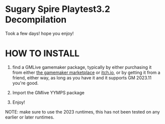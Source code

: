 # Sugary Spire Playtest3.2 Decompilation
Took a few days! hope you enjoy!



# HOW TO INSTALL
1. find a GMLive gamemaker package, typically by either purchasing it from either [the gamemaker marketplace](https://marketplace.gamemaker.io/assets/5992/gmlive-gml-gms1-2-livecoding) or [itch.io](https://yellowafterlife.itch.io/gamemaker-live), or by getting it from a friend, either way, as long as you have it and it supports GM 2023.11 you're good.

2. Import the GMlive YYMPS package

3. Enjoy!


NOTE: make sure to use the 2023 runtimes, this has not been tested on any earlier or later runtimes.
